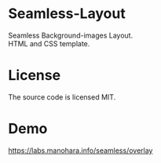 # Seamless-Layout
Seamless Background-images Layout.<br/>
HTML and CSS template.
# License
The source code is licensed MIT.
# Demo
https://labs.manohara.info/seamless/overlay

